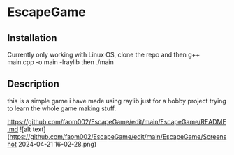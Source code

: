 # EscapeGame 

## Installation
Currently only working with Linux OS, clone the repo and then g++ main.cpp -o main -lraylib then ./main

## Description 
this is a simple game i have made using raylib just for a hobby project trying to learn the whole game making stuff.



https://github.com/faom002/EscapeGame/edit/main/EscapeGame/README.md
![alt text](https://github.com/faom002/EscapeGame/edit/main/EscapeGame/Screenshot 2024-04-21 16-02-28.png)
